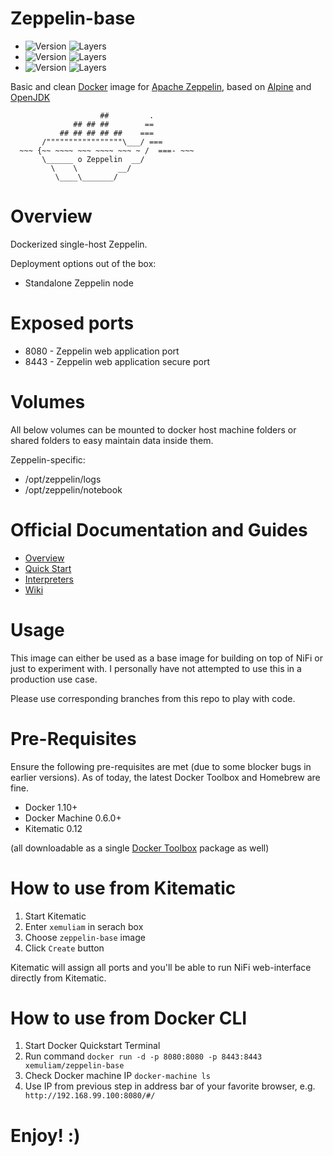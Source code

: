 # Zeppelin-base

- ![Version](https://images.microbadger.com/badges/version/xemuliam/zeppelin-base:0.7.1.svg) ![Layers](https://images.microbadger.com/badges/image/xemuliam/zeppelin-base:0.7.1.svg)
- ![Version](https://images.microbadger.com/badges/version/xemuliam/zeppelin-base:0.7.0.svg) ![Layers](https://images.microbadger.com/badges/image/xemuliam/zeppelin-base:0.7.0.svg)
- ![Version](https://images.microbadger.com/badges/version/xemuliam/zeppelin-base:0.6.2.svg) ![Layers](https://images.microbadger.com/badges/image/xemuliam/zeppelin-base:0.6.2.svg)

Basic and clean [Docker](https://www.docker.com/what-docker) image for [Apache Zeppelin](http://zeppelin.apache.org), based on [Alpine](http://alpinelinux.org) and [OpenJDK](http://openjdk.java.net)

                        ##         .
                  ## ## ##        ==
               ## ## ## ## ##    ===
           /"""""""""""""""""\___/ ===
      ~~~ {~~ ~~~~ ~~~ ~~~~ ~~~ ~ /  ===- ~~~
           \______ o Zeppelin  __/
             \    \         __/
              \____\_______/

# Overview

Dockerized single-host Zeppelin.

Deployment options out of the box:
- Standalone Zeppelin node


# Exposed ports

- 8080 - Zeppelin web application port
- 8443 - Zeppelin web application secure port


# Volumes

All below volumes can be mounted to docker host machine folders or shared folders to easy maintain data inside them. 

Zeppelin-specific:
- /opt/zeppelin/logs
- /opt/zeppelin/notebook


# Official Documentation and Guides

- [Overview](http://zeppelin.apache.org/docs/0.7.0/)
- [Quick Start](http://zeppelin.apache.org/docs/0.7.0/install/install.html)
- [Interpreters](http://zeppelin.apache.org/docs/0.7.0/manual/interpreters.html)
- [Wiki](https://cwiki.apache.org/confluence/display/ZEPPELIN/Zeppelin+Home)


# Usage

This image can either be used as a base image for building on top of NiFi or just to experiment with. I personally have not attempted to use this in a production use case.

Please use corresponding branches from this repo to play with code.


# Pre-Requisites
Ensure the following pre-requisites are met (due to some blocker bugs in earlier versions). As of today, the latest Docker Toolbox and Homebrew are fine.

- Docker 1.10+
- Docker Machine 0.6.0+
- Kitematic 0.12

(all downloadable as a single [Docker Toolbox](https://www.docker.com/products/docker-toolbox) package as well)


# How to use from Kitematic

1. Start Kitematic
2. Enter `xemuliam` in serach box
3. Choose `zeppelin-base` image
4. Click `Create` button

Kitematic will assign all ports and you'll be able to run NiFi web-interface directly from Kitematic.


# How to use from Docker CLI

1. Start Docker Quickstart Terminal
2. Run command  `docker run -d -p 8080:8080 -p 8443:8443 xemuliam/zeppelin-base`
3. Check Docker machine IP  `docker-machine ls`
4. Use IP from previous step in address bar of your favorite browser, e.g. ` http://192.168.99.100:8080/#/`

# Enjoy! :)
